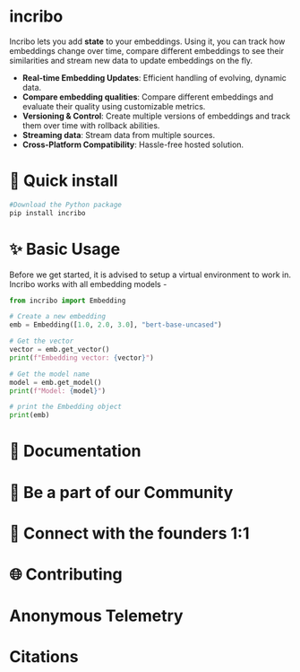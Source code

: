 # incribo
Incribo lets you add **state** to your embeddings. Using it, you can track how embeddings change over time, compare different embeddings to see their similarities and stream new data to update embeddings on the fly. 

- **Real-time Embedding Updates**: Efficient handling of evolving, dynamic data.
- **Compare embedding qualities**: Compare different embeddings and evaluate their quality using customizable metrics.
- **Versioning & Control**: Create multiple versions of embeddings and track them over time with rollback abilities.
- **Streaming data**: Stream data from multiple sources.
- **Cross-Platform Compatibility**: Hassle-free hosted solution.


# 🔧 Quick install
```python
#Download the Python package
pip install incribo
```

# ✨ Basic Usage
Before we get started, it is advised to setup a virtual environment to work in. Incribo works with all embedding models -
```python
from incribo import Embedding

# Create a new embedding
emb = Embedding([1.0, 2.0, 3.0], "bert-base-uncased")

# Get the vector
vector = emb.get_vector()
print(f"Embedding vector: {vector}")

# Get the model name
model = emb.get_model()
print(f"Model: {model}")

# print the Embedding object 
print(emb)
```

# 📖 Documentation

# 🔗 Be a part of our Community

# 🤝 Connect with the founders 1:1 

# 🌐 Contributing

# Anonymous Telemetry

# Citations
